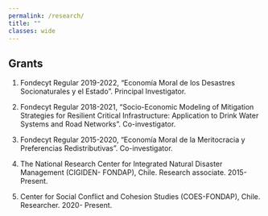 ```yaml
---
permalink: /research/
title: ""
classes: wide
---
```


## Grants

1. Fondecyt Regular 2019-2022, “Economía Moral de los Desastres Socionaturales y el Estado”. Principal Investigator.

2. Fondecyt Regular 2018-2021, “Socio-Economic Modeling of Mitigation Strategies for Resilient Critical Infrastructure: Application to Drink Water Systems and Road Networks”. Co-investigator.

3. Fondecyt Regular 2015-2020, “Economía Moral de la Meritocracia y Preferencias Redistributivas”. Co-investigator.

4. The National Research Center for Integrated Natural Disaster Management (CIGIDEN- FONDAP), Chile. Research associate. 2015-Present.

5. Center for Social Conflict and Cohesion Studies (COES-FONDAP), Chile. Researcher. 2020- Present.
